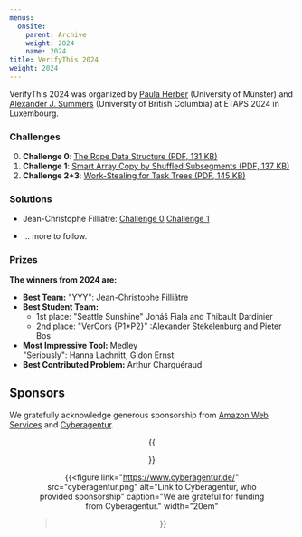 ```yaml
---
menus: 
  onsite:
    parent: Archive
    weight: 2024
    name: 2024
title: VerifyThis 2024
weight: 2024
---
```


<style>img{width:100%;}</style>


VerifyThis 2024 was organized by [Paula Herber](https://www.uni-muenster.de/EmbSys/team/herber/) (University of Münster) and [Alexander J. Summers](https://www.cs.ubc.ca/~alexsumm/) (University of British Columbia)  at ETAPS 2024 in Luxembourg.

<!--more-->

### Challenges

0. **Challenge 0**: [The Rope Data Structure (PDF, 131 KB)](challenges/verifyThis2024-Challenge-0.pdf)
1. **Challenge 1**: [Smart Array Copy by Shuffled Subsegments (PDF, 137 KB)](challenges/verifyThis2024-Challenge-1.pdf)
2. **Challenge 2+3**: [Work-Stealing for Task Trees (PDF, 145 KB)](challenges/verifyThis2024-Challenge-2and3.pdf)

### Solutions

* Jean-Christophe Filliâtre: [Challenge 0](https://toccata.gitlabpages.inria.fr/toccata/gallery/verifythis_2024_challenge0.en.html)
  [Challenge 1](https://toccata.gitlabpages.inria.fr/toccata/gallery/verifythis_2024_challenge1.en.html)
  
* ... more to follow. 



### Prizes

**The winners from 2024 are:**

* **Best Team:** "YYY": Jean-Christophe Filliâtre
* **Best Student Team:**
  * 1st place: "Seattle Sunshine" Jonáš Fiala and Thibault Dardinier
  * 2nd place: "VerCors {P1*P2}" :Alexander Stekelenburg and Pieter Bos
* **Most Impressive Tool:** Medley\
  "Seriously": Hanna Lachnitt, Gidon Ernst
* **Best Contributed Problem:** Arthur Charguéraud


## **Sponsors**

We gratefully acknowledge generous sponsorship from [Amazon Web Services](https://aws.amazon.com/) and [Cyberagentur](https://www.cyberagentur.de/).

<center>
{{<figure link="https://aws.amazon.com/" 
         src="aws.jpg" alt="Link to Amazon Web Services, who gave sponsorship"
         caption="We are grateful for funding from Amazon Web Services."
         width="20em"
>}}

{{<figure link="https://www.cyberagentur.de/"
          src="cyberagentur.png" alt="Link to Cyberagentur, who provided sponsorship"
          caption="We are grateful for funding from Cyberagentur."
          width="20em"
>}}
</center>
